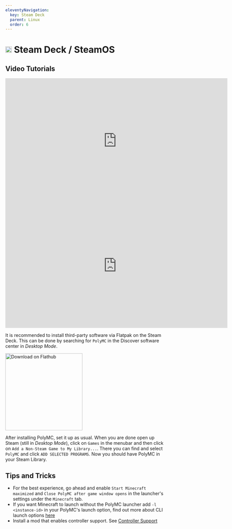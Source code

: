 ```yaml
---
eleventyNavigation:
  key: Steam Deck
  parent: Linux
  order: 6
---
```

# <img src="https://www.vectorlogo.zone/logos/steampowered/steampowered-icon.svg" height="20"/> Steam Deck / SteamOS

## Video Tutorials
<iframe width="692" height="389" src="https://www.youtube.com/embed/UTVBqyvFCV8" title="YouTube video player" frameborder="0" allow="accelerometer; autoplay; clipboard-write; encrypted-media; gyroscope; picture-in-picture" allowfullscreen></iframe>
  
<iframe width="692" height="389" src="https://www.youtube.com/embed/6E2Enr5S78k" title="YouTube video player" frameborder="0" allow="accelerometer; autoplay; clipboard-write; encrypted-media; gyroscope; picture-in-picture" allowfullscreen></iframe>

It is recommended to install third-party software via Flatpak on the Steam Deck.
This can be done by searching for `PolyMC` in the Discover software center in *Desktop Mode*.

<a href='https://flathub.org/apps/details/org.polymc.PolyMC'><img width='240' alt='Download on Flathub' src='https://flathub.org/assets/badges/flathub-badge-en.png'/></a>

After installing PolyMC, set it up as usual.
When you are done open up Steam (still in *Desktop Mode*), click on `Games` in the menubar and then click on `Add a Non-Steam Game to My Library...`.
There you can find and select `PolyMC` and click `ADD SELECTED PROGRAMS`.
Now you should have PolyMC in your Steam Library.

## Tips and Tricks

- For the best experience, go ahead and enable `Start Minecraft maximized` and `Close PolyMC after game window opens` in the launcher's settings under the `Minecraft` tab.
- If you want Minecraft to launch without the PolyMC launcher add `-l <instance-id>` in your PolyMC's launch option, find out more about CLI launch options [here](https://polymc.org/wiki/getting-started/command-line-interface/)
- Install a mod that enables controller support. See [Controller Support](../../../getting-started/controller-support)

